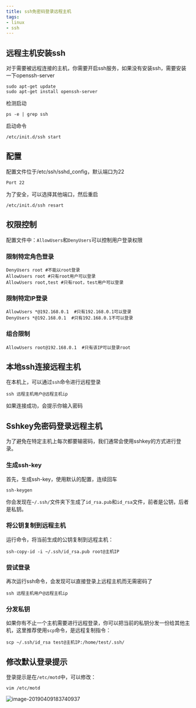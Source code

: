 ```yaml
---
title: ssh免密码登录远程主机
tags:
- linux
- ssh
---
```


## 远程主机安装ssh

对于需要被远程连接的主机，你需要开启ssh服务，如果没有安装ssh，需要安装一下openssh-server

```
sudo apt-get update
sudo apt-get install openssh-server
```

检测启动

```
ps -e | grep ssh
```

启动命令

```
/etc/init.d/ssh start
```

## 配置

配置文件位于/etc/ssh/sshd_config，默认端口为22

```
Port 22
```

为了安全，可以选择其他端口，然后重启

```
/etc/init.d/ssh resart
```

## 权限控制

配置文件中：`AllowUsers`和`DenyUsers`可以控制用户登录权限

### 限制特定角色登录

```
DenyUsers root #不能以root登录
AllowUsers root #只有root用户可以登录
AllowUsers root,test #只有root，test用户可以登录
```

### 限制特定IP登录

```
AllowUsers *@192.168.0.1  #只有192.168.0.1可以登录
DenyUsers *@192.168.0.1  #只有192.168.0.1不可以登录
```

### 组合限制 

```
AllowUsers root@192.168.0.1  #只有该IP可以登录root
```

## 本地ssh连接远程主机

在本机上，可以通过`ssh`命令进行远程登录

```
ssh 远程主机用户@远程主机ip
```

如果连接成功，会提示你输入密码

## Sshkey免密码登录远程主机

为了避免在特定主机上每次都要输密码，我们通常会使用sshkey的方式进行登录。

### 生成ssh-key

首先，生成ssh-key，使用默认的配置，连续回车

```
ssh-keygen
```

你会发现在`~/.ssh/`文件夹下生成了`id_rsa.pub`和`id_rsa`文件，前者是公钥，后者是私钥。

### 将公钥复制到远程主机

运行命令，将当前生成的公钥复制到远程主机：

```
ssh-copy-id -i ~/.ssh/id_rsa.pub root@主机IP
```



### 尝试登录

再次运行ssh命令，会发现可以直接登录上远程主机而无需密码了

```
ssh 远程主机用户@远程主机ip 
```



### 分发私钥

如果你有不止一个主机需要进行远程登录，你可以把当前的私钥分发一份给其他主机，这里推荐使用`scp`命令，是远程复制指令：

```
scp ~/.ssh/id_rsa test@主机IP:/home/test/.ssh/
```



## 修改默认登录提示

登录提示是在`/etc/motd`中，可以修改：

```
vim /etc/motd
```

![image-20190409183740937](http://img.hksite.cn/2019-04-09-103746.png)